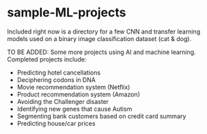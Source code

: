 # sample-ML-projects

Included right now is a directory for a few CNN and transfer learning models used on a binary image classification dataset (cat & dog). 

TO BE ADDED:
Some more projects using AI and machine learning. Completed projects include:

- Predicting hotel cancellations 
- Deciphering codons in DNA
- Movie recommendation system (Netflix)
- Product recommendation system (Amazon)
- Avoiding the Challenger disaster
- Identifying new genes that cause Autism
- Segmenting bank customers based on credit card summary
- Predicting house/car prices

